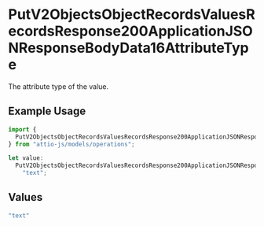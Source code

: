 # PutV2ObjectsObjectRecordsValuesRecordsResponse200ApplicationJSONResponseBodyData16AttributeType

The attribute type of the value.

## Example Usage

```typescript
import {
  PutV2ObjectsObjectRecordsValuesRecordsResponse200ApplicationJSONResponseBodyData16AttributeType,
} from "attio-js/models/operations";

let value:
  PutV2ObjectsObjectRecordsValuesRecordsResponse200ApplicationJSONResponseBodyData16AttributeType =
    "text";
```

## Values

```typescript
"text"
```